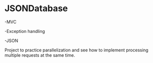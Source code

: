 # JSONDatabase

-MVC


-Exception handling


-JSON

Project to practice parallelization and see how to implement processing multiple requests at the same time.
